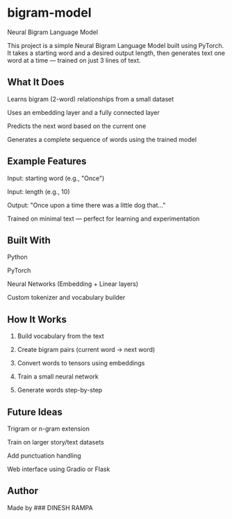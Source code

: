 # bigram-model



Neural Bigram Language Model

This project is a simple Neural Bigram Language Model built using PyTorch. It takes a starting word and a desired output length, then generates text one word at a time — trained on just 3 lines of text.

## What It Does

Learns bigram (2-word) relationships from a small dataset

Uses an embedding layer and a fully connected layer

Predicts the next word based on the current one

Generates a complete sequence of words using the trained model


## Example Features

Input: starting word (e.g., "Once")

Input: length (e.g., 10)

Output: "Once upon a time there was a little dog that..."

Trained on minimal text — perfect for learning and experimentation


## Built With

Python

PyTorch

Neural Networks (Embedding + Linear layers)

Custom tokenizer and vocabulary builder


## How It Works

1. Build vocabulary from the text


2. Create bigram pairs (current word → next word)


3. Convert words to tensors using embeddings


4. Train a small neural network


5. Generate words step-by-step





## Future Ideas

Trigram or n-gram extension

Train on larger story/text datasets

Add punctuation handling

Web interface using Gradio or Flask


## Author

Made by ### DINESH RAMPA 



